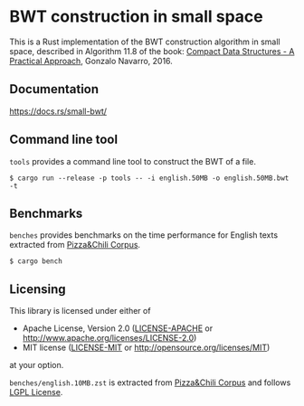 # BWT construction in small space

This is a Rust implementation of the BWT construction algorithm in small space,
described in Algorithm 11.8 of the book:
[Compact Data Structures - A Practical Approach](https://users.dcc.uchile.cl/~gnavarro/CDSbook/),
Gonzalo Navarro, 2016.

## Documentation

https://docs.rs/small-bwt/

## Command line tool

`tools` provides a command line tool to construct the BWT of a file.

```shell
$ cargo run --release -p tools -- -i english.50MB -o english.50MB.bwt -t
```

## Benchmarks

`benches` provides benchmarks on the time performance for English texts
extracted from [Pizza&Chili Corpus](http://pizzachili.dcc.uchile.cl/texts.html).

```shell
$ cargo bench
```

## Licensing

This library is licensed under either of

 * Apache License, Version 2.0
   ([LICENSE-APACHE](LICENSE-APACHE) or http://www.apache.org/licenses/LICENSE-2.0)
 * MIT license
   ([LICENSE-MIT](LICENSE-MIT) or http://opensource.org/licenses/MIT)

at your option.

`benches/english.10MB.zst` is extracted from [Pizza&Chili Corpus](http://pizzachili.dcc.uchile.cl/texts.html) and follows [LGPL License](https://www.gnu.org/licenses/lgpl-3.0.html).
